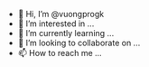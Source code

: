- 👋 Hi, I’m @vuongprogk
- 👀 I’m interested in ...
- 🌱 I’m currently learning ...
- 💞️ I’m looking to collaborate on ...
- 📫 How to reach me ...

<!---
vuongprogk/vuongprogk is a ✨ special ✨ repository because its `README.md` (this file) appears on your GitHub profile.
You can click the Preview link to take a look at your changes.
--->
